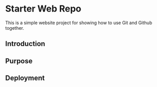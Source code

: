 # Starter Web Repo

This is a simple website project for showing how to use Git and Github together.

## Introduction

## Purpose

## Deployment